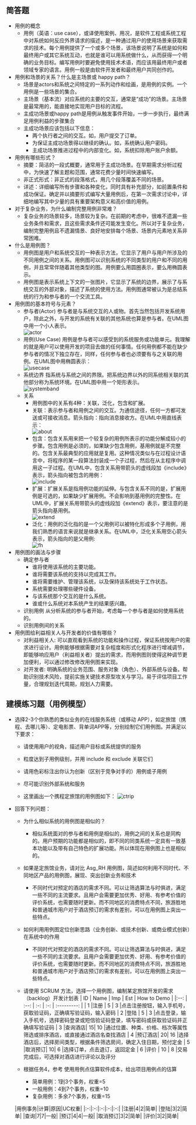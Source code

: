 ## 简答题

- 用例的概念
  - 用例（英语：use case），或译使用案例、用况，是软件工程或系统工程中对系统如何反应外界请求的描述，是一种通过用户的使用场景来获取需求的技术。每个用例提供了一个或多个场景，该场景说明了系统是如何和最终用户或其它系统互动，也就是谁可以用系统做什么，从而获得一个明确的业务目标。编写用例时要避免使用技术术语，而应该用最终用户或者领域专家的语言。用例一般是由软件开发者和最终用户共同创作的。
- 用例和场景的关系？什么是主场景或 happy path？
  - 场景是actors和系统之间特定的一系列动作和绘画，是用例的实例。一个用例是一些场景的集合。
  - 主场景（基本流）对应系统的主要的交互，通常是“成功”的场景。主场景是最常用的，能直接地实现用户目标的流程。
  - 主成功场景或happy path是用例从触发事件开始，一步一步执行，最终满足用例利益的步骤集合
  - 主成功场景应该包括以下信息：
    - 两个执行者之间的交互。如，用户提交了订单。
    - 为保证主成功场景得以继续的确认。如，系统确认用户密码。
    - 主成功场景推进过程中的内部变化。如，系统扣除用户账户余额。
- 用例有哪些形式？
  - 摘要：简洁的一段式概要，通常用于主成功场景。在早期需求分析过程中，为快速了解主题和范围，通常花费少量时间快速编写。
  - 非正式形式：非正式的段落格式，用几个段落覆盖不同的场景。
  - 详述：详细编写所有步骤和各种变化，同时具有补充部分，如前置条件和成功保证。确定并以摘要形式编写大量用例后，在第一次需求讨论中，详细地编写其中少量的具有重要架构意义和高价值的用例。
- 对于复杂业务，为什么编制完整用例非常难？
  - 复杂业务的场景较多，场景较为复杂。在前期的考虑中，很难不遗漏一些业务条件和需求，且这些需求条件还可能发生变化。所以对于复杂业务，编制完整用例且不遗漏情景、良好地安排每个场景、场景内元素地关系非常困难。
- 什么是用例图？
  - 用例图是用户和系统交互的一种表示方法，它显示了用户与用户所涉及的不同用例之间的关系。用例图可以识别系统的不同类型的用户和不同的用例，并且常常伴随着其他类型的图。用例要么用圆圈表示，要么用椭圆表示。
  - 用例图是表示系统上下文的一张图片，它显示了系统的边界，展示了与系统交互的外部对象，描述了系统的使用方法。用例图通常被认为是总结系统的行为和参与者的一个交流工具。
- 用例图的基本符号与元素？
  - 参与者(Actor)
    参与者是与系统交互的人或物。首先当然包括开发系统用户，除此之外，与开发的系统有关联的其他系统也算是参与者。在UML图中用一个小人表示。  
    ![actor](actor.png)
  - 用例(Use Case)
    用例是参与者可以感受到的系统服务或功能单元。我理解的就是用户可以使用开发的项目去做的任何事情。任何用例都不能在缺少参与者的情况下独立存在，同样，任何参与者也必须要有与之关联的用例。在UML图中用椭圆表示：  
    ![usecase](usecase.png)
  - 系统边界
    指系统与系统之间的界限。把系统边界以外的同系统相关联的其他部分称为系统环境。在UML图中用一个矩形表示。  
    ![systemband](systemband.png)
  - 关系
    - 用例图中的关系有4种：关联，泛化，包含和扩展。
    - 关联：表示参与者和用例之间的交互。为通信途径，任何一方都可发送或可接收消息。箭头指向：指向消息接收方。在UML中用直线表示：  
    ![about](about.png)
    - 包含：包含关系用来把一个较复杂的用例所表示的功能分解成较小的步骤。包含用例是必须的，如果缺少包含用例，基用例就是不完整的。包含关系最典型的应用就是复用。这种情况类似与在过程设计语言中，将程序的某一段算法封装成一个子过程，然后在从主程序中调用这一子过程。在UML中，包含关系用带箭头的虚线段加《include》表示，箭头指向被包含的用例：  
    ![include](include.png)
    - 扩展：扩展关系是指用例功能的延伸。与包含关系不同的是，扩展用例是可选的，如果缺少扩展用例。不会影响到基用例的完整性。在UML中，扩展关系用带箭头的虚线段加《extend》表示，要注意的是箭头指向基用例。  
    ![extend](extend.png)
    - 泛化：用例的泛化指的是一个父用例可以被特化形成多个子用例，用我们熟悉的语言来说就是继承关系。在UML中，泛化关系用空心箭头表示，箭头指向的是父用例:  
    ![fh](fh.png)
- 用例图的画法与步骤
  - 确定参与者
    - 谁将使用该系统的主要功能。
    - 谁将需要该系统的支持以完成其工作。
    - 谁将需要维护、管理该系统，以及保持该系统处于工作状态。
    - 系统需要处理哪些硬件设备。
    - 与该系统那个交互的是什么系统。
    - 谁或什么系统对本系统产生的结果感兴趣。
  - 识别用例 从分析系统的参与者开始，考虑每一个参与者是如何使用系统的。
  - 识别用例间的关系
- 用例图给利益相关人与开发者的价值有哪些？
  - 对利益相关人:
  可以直观看到系统的功能和操作过程，保证系统按用户的需求进行设计。用例能够根据需要对复杂程度和形式化程序进行增减调节，即能够响应用户（利益相关者）提出的需求，而用例图则使得这种调节更加便利，可以通过修改修改用例图来实现。
  - 对开发者:
  明确系统的业务范围、服务对象（角色）、外部系统与设备。帮助识别技术风险，提前实施关键技术原型攻关与学习。易于评估项目工作量，合理规划迭代周期，规划人力需要。

## 建模练习题（用例模型）

- 选择2-3个你熟悉的类似业务的在线服务系统（或移动 APP），如定旅馆（携程、去哪儿等）、定电影票、背单词APP等，分别绘制它们用例图。并满足以下要求：
  - 请使用用户的视角，描述用户目标或系统提供的服务
  - 粒度达到子用例级别，并用 include 和 exclude 关联它们
  - 请用色彩标注出你认为创新（区别于竞争对手的）用例或子用例
  - 尽可能识别外部系统和服务

  - 这里画出一个携程定旅馆的用例图如下：
  ![ctrip](uml.jpg)

- 回答下列问题：
  - 为什么相似系统的用例图是相似的？
    - 相似系统面对的参与者和用例是相似的，用例之间的关系也是同构的。用户预期的功能都是相似的，即不同的同类系统一定具有一致基本功能以及带有自己特色的扩展功能。所以体现在用例图上也是相似的。
  - 如果是定旅馆业务，请对比 Asg_RH 用例图，简述如何利用不同时代、不同地区产品的用例图，展现、突出创新业务和技术
    - 不同时代对预定的酒店的需求不同。可以让筛选算法与时俱进，满足一些不同的主流要求。且用户会需要更加优秀、好用、有参考价值的评价系统，也需要随时更新。而不同地区的消费特点不同，旅游胜地和普通城市用户对于酒店预订的需求有差别，可以在用例图上突出一些特点。
  - 如何利用用例图定位创新思路（业务创新、或技术创新、或商业模式创新）在系统中的作用
    - 不同时代对预定的酒店的需求不同。可以让筛选算法与时俱进，满足一些不同的主流要求。且用户会需要更加优秀、好用、有参考价值的评价系统，也需要随时更新。而不同地区的消费特点不同，旅游胜地和普通城市用户对于酒店预订的需求有差别，可以在用例图上突出一些特点。
  - 请使用 SCRUM 方法，选择一个用例图，编制某定旅馆开发的需求（backlog）开发计划表
    | ID  | Name | Imp | Est | How to Demo |
    |:--: | :--: | :-: | :-: | :---------: |
    |  1  |注册   |  5 |  3 |点击注册按钮，输入手机号，获取验证码，正确填写验证码，输入密码
    |  2  |登陆   |  5 |  3 |点击登录，输入手机号，选择密码登录或短信验证码登录，填写密码或获取验证码并正确填写验证码
    |  3  |查询酒店| 15|  10 |通过位置、种类、价格、档次等属性筛选或排序酒店，或直接通过酒店名查找酒店
    |  4  |预订酒店| 20|  16 |选择酒店后，选择房间类型，根据条件筛选房间，确定入住日期，预付定金
    |  5  |取消预订| 10|  6 |选择订单，点击退订，返回定金
    |  6  |评价   | 10 |  8 |交易完成后，可选择对酒店进行评论以及评分

  - 根据任务4，参考 使用用例点估算软件成本，给出项目用例点的估算
    - 简单用例：1到3个事务，权重=5
    - 一般用例：4到7个事务，权重=10
    - 复杂用例：多余7个事务，权重=15

  |用例事务|计算|原因|UC权重|
  |:-:|:-:|:-:|:-:|:-:|
  |注册|4|2|简单|
  |登陆|3|2|简单|
  |查询|7|7|一般|
  |预订|4|4|一般|
  |取消预订|3|2|简单|
  |评价|3|2|简单|